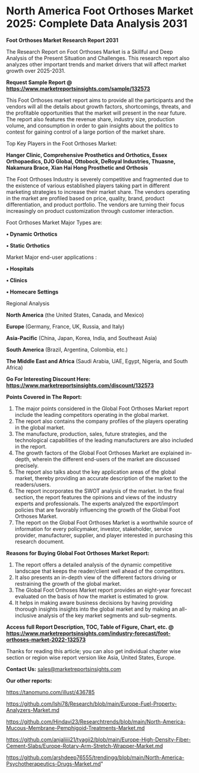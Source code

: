 # North America Foot Orthoses Market 2025: Complete Data Analysis 2031

<strong>Foot Orthoses Market Research Report 2031</strong>

The Research Report on Foot Orthoses Market is a Skillful and Deep Analysis of the Present Situation and Challenges. This research report also analyzes other important trends and market drivers that will affect market growth over 2025-2031.

<strong>Request Sample Report @ <a href=https://www.marketreportsinsights.com/sample/132573>https://www.marketreportsinsights.com/sample/132573</a></strong>

This Foot Orthoses market report aims to provide all the participants and the vendors will all the details about growth factors, shortcomings, threats, and the profitable opportunities that the market will present in the near future. The report also features the revenue share, industry size, production volume, and consumption in order to gain insights about the politics to contest for gaining control of a large portion of the market share.

Top Key Players in the Foot Orthoses Market:

<strong>Hanger Clinic, Comprehensive Prosthetics and Orthotics, Essex Orthopaedics, DJO Global, Ottobock, DeRoyal Industries, Thuasne, Nakamura Brace, Xian Hai Hong Prosthetic and Orthosis</strong>

The Foot Orthoses Industry is severely competitive and fragmented due to the existence of various established players taking part in different marketing strategies to increase their market share. The vendors operating in the market are profiled based on price, quality, brand, product differentiation, and product portfolio. The vendors are turning their focus increasingly on product customization through customer interaction.

Foot Orthoses Market Major Types are:

<strong>• Dynamic Orthotics

• Static Orthotics</strong>

Market Major end-user applications :

<strong>• Hospitals

• Clinics

• Homecare Settings</strong>

Regional Analysis

</u><strong><b>North America</b></strong> (the United States, Canada, and Mexico)

<strong><b>Europe </b></strong>(Germany, France, UK, Russia, and Italy)

<strong><b>Asia-Pacific</b></strong> (China, Japan, Korea, India, and Southeast Asia)

<strong><b>South America</b></strong> (Brazil, Argentina, Colombia, etc.)

<strong><b>The Middle East and Africa</b></strong> (Saudi Arabia, UAE, Egypt, Nigeria, and South Africa)

<strong>Go For Interesting Discount Here: <a href=https://www.marketreportsinsights.com/discount/132573>https://www.marketreportsinsights.com/discount/132573</a></strong>

<strong>Points Covered in The Report:</strong>
<ol>
  <li>The major points considered in the Global Foot Orthoses Market report include the leading competitors operating in the global market.</li>
  <li>The report also contains the company profiles of the players operating in the global market.</li>
  <li>The manufacture, production, sales, future strategies, and the technological capabilities of the leading manufacturers are also included in the report.</li>
  <li>The growth factors of the Global Foot Orthoses Market are explained in-depth, wherein the different end-users of the market are discussed precisely.</li>
  <li>The report also talks about the key application areas of the global market, thereby providing an accurate description of the market to the readers/users.</li>
  <li>The report incorporates the SWOT analysis of the market. In the final section, the report features the opinions and views of the industry experts and professionals. The experts analyzed the export/import policies that are favorably influencing the growth of the Global Foot Orthoses Market.</li>
  <li>The report on the Global Foot Orthoses Market is a worthwhile source of information for every policymaker, investor, stakeholder, service provider, manufacturer, supplier, and player interested in purchasing this research document.</li>
</ol>
<strong>Reasons for Buying Global Foot Orthoses Market Report:</strong>

<ol>
  <li>The report offers a detailed analysis of the dynamic competitive landscape that keeps the reader/client well ahead of the competitors.</li>
  <li>It also presents an in-depth view of the different factors driving or restraining the growth of the global market.</li>
  <li>The Global Foot Orthoses Market report provides an eight-year forecast evaluated on the basis of how the market is estimated to grow.</li>
  <li>It helps in making aware business decisions by having providing thorough insights insights into the global market and by making an all-inclusive analysis of the key market segments and sub-segments.</li>
</ol>
<strong>Access full Report Description, TOC, Table of Figure, Chart, etc. @ <a href=https://www.marketreportsinsights.com/industry-forecast/foot-orthoses-market-2022-132573>https://www.marketreportsinsights.com/industry-forecast/foot-orthoses-market-2022-132573</a></strong>


Thanks for reading this article; you can also get individual chapter wise section or region wise report version like Asia, United States, Europe.

<strong>Contact Us:</strong>
sales@marketreportsinsights.com

<strong>Our other reports:</strong>

<a href=https://tanomuno.com/illust/436785>https://tanomuno.com/illust/436785</a>

<a href=https://github.com/Ishi78/Research/blob/main/Europe-Fuel-Property-Analyzers-Market.md>https://github.com/Ishi78/Research/blob/main/Europe-Fuel-Property-Analyzers-Market.md</a>

<a href=https://github.com/Hindavi23/Researchtrends/blob/main/North-America-Mucous-Membrane-Pemphigoid-Treatments-Market.md>https://github.com/Hindavi23/Researchtrends/blob/main/North-America-Mucous-Membrane-Pemphigoid-Treatments-Market.md</a>

<a href=https://github.com/anjaliiii21/tyagii2/blob/main/Europe-High-Density-Fiber-Cement-Slabs/Europe-Rotary-Arm-Stretch-Wrapper-Market.md>https://github.com/anjaliiii21/tyagii2/blob/main/Europe-High-Density-Fiber-Cement-Slabs/Europe-Rotary-Arm-Stretch-Wrapper-Market.md</a>

<a href=https://github.com/arshdeep76555/trendingg/blob/main/North-America-Psychotherapeutics-Drugs-Market.md>https://github.com/arshdeep76555/trendingg/blob/main/North-America-Psychotherapeutics-Drugs-Market.md</a>"
